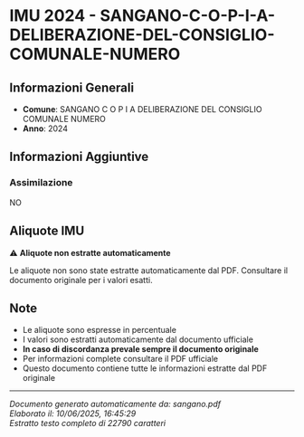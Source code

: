 # IMU 2024 - SANGANO-C-O-P-I-A-DELIBERAZIONE-DEL-CONSIGLIO-COMUNALE-NUMERO

## Informazioni Generali

- **Comune**: SANGANO C O P I A DELIBERAZIONE DEL CONSIGLIO COMUNALE NUMERO
- **Anno**: 2024

## Informazioni Aggiuntive

### Assimilazione
NO


## Aliquote IMU

⚠️ **Aliquote non estratte automaticamente**

Le aliquote non sono state estratte automaticamente dal PDF. 
Consultare il documento originale per i valori esatti.

## Note

- Le aliquote sono espresse in percentuale
- I valori sono estratti automaticamente dal documento ufficiale
- **In caso di discordanza prevale sempre il documento originale**
- Per informazioni complete consultare il PDF ufficiale
- Questo documento contiene tutte le informazioni estratte dal PDF originale

---
*Documento generato automaticamente da: sangano.pdf*  
*Elaborato il: 10/06/2025, 16:45:29*  
*Estratto testo completo di 22790 caratteri*
